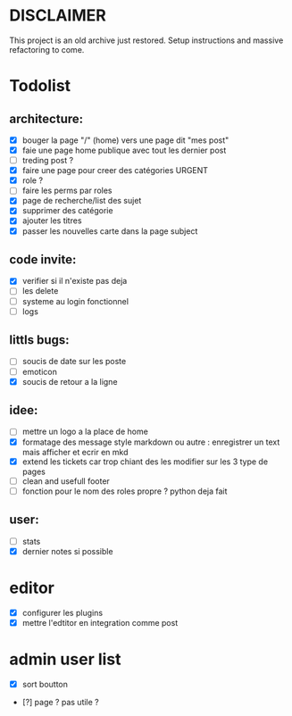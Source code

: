 # DISCLAIMER
This project is an old archive just restored. Setup instructions and massive refactoring to come.


# Todolist

## architecture:
  - [x] bouger la page "/" (home) vers une page dit "mes post"
  - [x] faie une page home publique avec tout les dernier post
  - [ ] treding post ?
  - [x] faire une page pour creer des catégories URGENT
  - [x] role ?
  - [ ] faire les perms par roles
  - [x] page de recherche/list des sujet
  - [X] supprimer des catégorie
  - [X] ajouter les titres
  - [X] passer les nouvelles carte dans la page subject

## code invite:
  - [X] verifier si il n'existe pas deja
  - [ ] les delete
  - [ ] systeme au login fonctionnel
  - [ ] logs

## littls bugs:
  - [ ] soucis de date sur les poste
  - [ ] emoticon
  - [x] soucis de retour a la ligne

## idee:
  - [ ] mettre un logo a la place de home
  - [x] formatage des message style markdown ou autre :
    enregistrer un text mais afficher et ecrir en mkd
  - [x] extend les tickets car trop chiant des les modifier sur les 3 type de pages
  - [ ] clean and usefull footer
  - [ ] fonction pour le nom des roles propre ? python deja fait

## user:
- [ ] stats
- [x] dernier notes si possible

# editor
- [x] configurer les plugins
- [x] mettre l'edtitor en integration comme post

# admin user list
- [X] sort boutton
- [?] page ? pas utile ?
